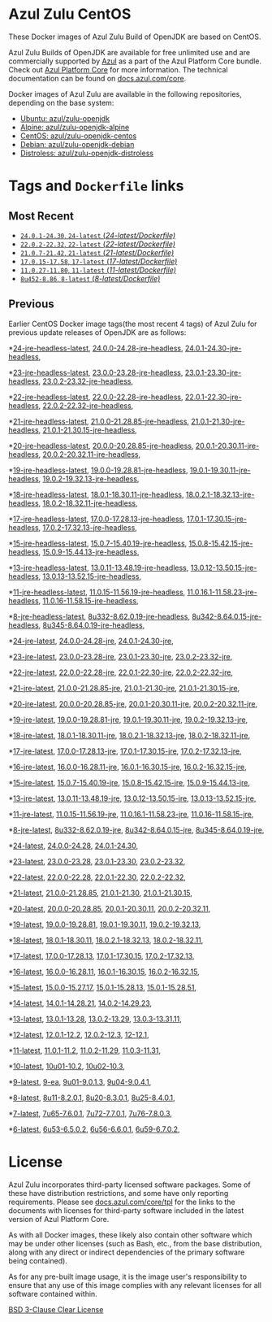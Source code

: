 Azul Zulu CentOS
================

These Docker images of Azul Zulu Build of OpenJDK are based on CentOS.

Azul Zulu Builds of OpenJDK are available for free unlimited use and are commercially supported by [Azul][1] as a part of the Azul Platform Core bundle.
Check out [Azul Platform Core][2] for more information. The technical documentation can be found on [docs.azul.com/core][3].

Docker images of Azul Zulu are available in the following repositories, depending on the base system:

  * [Ubuntu: azul/zulu-openjdk][4]
  * [Alpine: azul/zulu-openjdk-alpine][5]
  * [CentOS: azul/zulu-openjdk-centos][6]
  * [Debian: azul/zulu-openjdk-debian][7]
  * [Distroless: azul/zulu-openjdk-distroless][8]

Tags and `Dockerfile` links
===========================

Most Recent
-----------


  * [`24.0.1-24.30`, `24-latest` (*24-latest/Dockerfile)*][36]
  * [`22.0.2-22.32`, `22-latest` (*22-latest/Dockerfile)*][53]
  * [`21.0.7-21.42`, `21-latest` (*21-latest/Dockerfile)*][63]
  * [`17.0.15-17.58`, `17-latest` (*17-latest/Dockerfile)*][122]
  * [`11.0.27-11.80`, `11-latest` (*11-latest/Dockerfile)*][238]
  * [`8u452-8.86`, `8-latest` (*8-latest/Dockerfile)*][310]

Previous
--------

Earlier CentOS Docker image tags(the most recent 4 tags) of Azul Zulu for previous update releases of OpenJDK are as follows:


  *[24-jre-headless-latest][11],
  [24.0.0-24.28-jre-headless][39],
  [24.0.1-24.30-jre-headless][41],
  
  *[23-jre-headless-latest][12],
  [23.0.0-23.28-jre-headless][46],
  [23.0.1-23.30-jre-headless][48],
  [23.0.2-23.32-jre-headless][52],
  
  *[22-jre-headless-latest][13],
  [22.0.0-22.28-jre-headless][54],
  [22.0.1-22.30-jre-headless][58],
  [22.0.2-22.32-jre-headless][62],
  
  *[21-jre-headless-latest][14],
  [21.0.0-21.28.85-jre-headless][64],
  [21.0.1-21.30-jre-headless][68],
  [21.0.1-21.30.15-jre-headless][70],
  
  
  
  
  
  
  
  *[20-jre-headless-latest][15],
  [20.0.0-20.28.85-jre-headless][94],
  [20.0.1-20.30.11-jre-headless][96],
  [20.0.2-20.32.11-jre-headless][100],
  
  *[19-jre-headless-latest][16],
  [19.0.0-19.28.81-jre-headless][102],
  [19.0.1-19.30.11-jre-headless][106],
  [19.0.2-19.32.13-jre-headless][110],
  
  *[18-jre-headless-latest][17],
  [18.0.1-18.30.11-jre-headless][113],
  [18.0.2.1-18.32.13-jre-headless][117],
  [18.0.2-18.32.11-jre-headless][119],
  
  *[17-jre-headless-latest][18],
  [17.0.0-17.28.13-jre-headless][123],
  [17.0.1-17.30.15-jre-headless][128],
  [17.0.2-17.32.13-jre-headless][131],
  
  
  
  
  
  
  
  
  
  
  
  
  
  
  
  
  
  *[15-jre-headless-latest][19],
  [15.0.7-15.40.19-jre-headless][197],
  [15.0.8-15.42.15-jre-headless][201],
  [15.0.9-15.44.13-jre-headless][203],
  
  
  *[13-jre-headless-latest][20],
  [13.0.11-13.48.19-jre-headless][223],
  [13.0.12-13.50.15-jre-headless][227],
  [13.0.13-13.52.15-jre-headless][228],
  
  
  *[11-jre-headless-latest][21],
  [11.0.15-11.56.19-jre-headless][255],
  [11.0.16.1-11.58.23-jre-headless][257],
  [11.0.16-11.58.15-jre-headless][261],
  
  
  
  
  
  
  
  
  
  
  
  
  
  
  *[8-jre-headless-latest][22],
  [8u332-8.62.0.19-jre-headless][348],
  [8u342-8.64.0.15-jre-headless][352],
  [8u345-8.64.0.19-jre-headless][355],
  
  
  
  
  
  
  
  
  
  
  
  
  
  
  *[24-jre-latest][23],
  [24.0.0-24.28-jre][38],
  [24.0.1-24.30-jre][40],
  
  *[23-jre-latest][24],
  [23.0.0-23.28-jre][44],
  [23.0.1-23.30-jre][49],
  [23.0.2-23.32-jre][51],
  
  *[22-jre-latest][25],
  [22.0.0-22.28-jre][56],
  [22.0.1-22.30-jre][57],
  [22.0.2-22.32-jre][61],
  
  *[21-jre-latest][26],
  [21.0.0-21.28.85-jre][66],
  [21.0.1-21.30-jre][67],
  [21.0.1-21.30.15-jre][72],
  
  
  
  
  
  
  
  *[20-jre-latest][27],
  [20.0.0-20.28.85-jre][93],
  [20.0.1-20.30.11-jre][97],
  [20.0.2-20.32.11-jre][99],
  
  *[19-jre-latest][28],
  [19.0.0-19.28.81-jre][104],
  [19.0.1-19.30.11-jre][105],
  [19.0.2-19.32.13-jre][108],
  
  *[18-jre-latest][29],
  [18.0.1-18.30.11-jre][115],
  [18.0.2.1-18.32.13-jre][116],
  [18.0.2-18.32.11-jre][120],
  
  *[17-jre-latest][30],
  [17.0.0-17.28.13-jre][125],
  [17.0.1-17.30.15-jre][126],
  [17.0.2-17.32.13-jre][130],
  
  
  
  
  
  
  
  
  
  
  
  
  
  
  
  
  
  *[16-jre-latest][31],
  [16.0.0-16.28.11-jre][182],
  [16.0.1-16.30.15-jre][183],
  [16.0.2-16.32.15-jre][186],
  
  *[15-jre-latest][32],
  [15.0.7-15.40.19-jre][196],
  [15.0.8-15.42.15-jre][200],
  [15.0.9-15.44.13-jre][202],
  
  
  *[13-jre-latest][33],
  [13.0.11-13.48.19-jre][224],
  [13.0.12-13.50.15-jre][225],
  [13.0.13-13.52.15-jre][230],
  
  
  *[11-jre-latest][34],
  [11.0.15-11.56.19-jre][254],
  [11.0.16.1-11.58.23-jre][259],
  [11.0.16-11.58.15-jre][262],
  
  
  
  
  
  
  
  
  
  
  
  
  
  
  *[8-jre-latest][35],
  [8u332-8.62.0.19-jre][349],
  [8u342-8.64.0.15-jre][353],
  [8u345-8.64.0.19-jre][356],
  
  
  
  
  
  
  
  
  
  
  
  
  
  
  *[24-latest][36],
  [24.0.0-24.28][37],
  [24.0.1-24.30][42],
  
  *[23-latest][43],
  [23.0.0-23.28][45],
  [23.0.1-23.30][47],
  [23.0.2-23.32][50],
  
  *[22-latest][53],
  [22.0.0-22.28][55],
  [22.0.1-22.30][59],
  [22.0.2-22.32][60],
  
  *[21-latest][63],
  [21.0.0-21.28.85][65],
  [21.0.1-21.30][69],
  [21.0.1-21.30.15][71],
  
  
  
  
  
  
  
  *[20-latest][91],
  [20.0.0-20.28.85][92],
  [20.0.1-20.30.11][95],
  [20.0.2-20.32.11][98],
  
  *[19-latest][101],
  [19.0.0-19.28.81][103],
  [19.0.1-19.30.11][107],
  [19.0.2-19.32.13][109],
  
  
  *[18-latest][112],
  [18.0.1-18.30.11][114],
  [18.0.2.1-18.32.13][118],
  [18.0.2-18.32.11][121],
  
  *[17-latest][122],
  [17.0.0-17.28.13][124],
  [17.0.1-17.30.15][127],
  [17.0.2-17.32.13][129],
  
  
  
  
  
  
  
  
  
  
  
  
  
  
  
  
  
  *[16-latest][180],
  [16.0.0-16.28.11][181],
  [16.0.1-16.30.15][184],
  [16.0.2-16.32.15][185],
  
  *[15-latest][187],
  [15.0.0-15.27.17][188],
  [15.0.1-15.28.13][189],
  [15.0.1-15.28.51][190],
  
  
  
  
  
  
  
  
  
  
  *[14-latest][208],
  [14.0.1-14.28.21][209],
  [14.0.2-14.29.23][210],
  
  *[13-latest][211],
  [13.0.1-13.28][212],
  [13.0.2-13.29][213],
  [13.0.3-13.31.11][214],
  
  
  
  
  
  
  
  
  
  
  
  
  *[12-latest][234],
  [12.0.1-12.2][235],
  [12.0.2-12.3][236],
  [12-12.1][237],
  
  *[11-latest][238],
  [11.0.1-11.2][239],
  [11.0.2-11.29][240],
  [11.0.3-11.31][241],
  
  
  
  
  
  
  
  
  
  
  
  
  
  
  
  
  
  
  
  
  
  
  
  
  
  
  
  
  
  *[10-latest][302],
  [10u01-10.2][303],
  [10u02-10.3][304],
  
  *[9-latest][305],
  [9-ea][306],
  [9u01-9.0.1.3][307],
  [9u04-9.0.4.1][308],
  
  
  *[8-latest][310],
  [8u11-8.2.0.1][311],
  [8u20-8.3.0.1][312],
  [8u25-8.4.0.1][313],
  
  
  
  
  
  
  
  
  
  
  
  
  
  
  
  
  
  
  
  
  
  
  
  
  
  
  
  
  
  
  
  
  
  
  
  
  
  
  
  
  
  
  
  
  
  
  
  
  
  
  
  *[7-latest][396],
  [7u65-7.6.0.1][397],
  [7u72-7.7.0.1][398],
  [7u76-7.8.0.3][399],
  
  
  
  
  
  
  
  
  
  
  
  
  
  
  
  
  
  
  
  
  
  
  
  
  
  
  
  
  
  
  
  
  *[6-latest][431],
  [6u53-6.5.0.2][432],
  [6u56-6.6.0.1][433],
  [6u59-6.7.0.2][434],
  
  
  
  
  
  
  
  
  
  
  
  
  
  
  
  License
=======

Azul Zulu incorporates third-party licensed software packages. Some of these have distribution restrictions, and some have only reporting requirements. Please see [docs.azul.com/core/tpl][9] for the links to the documents with licenses for third-party software included in the latest version of Azul Platform Core.

As with all Docker images, these likely also contain other software which may be under other licenses (such as Bash, etc., from the base distribution, along with any direct or indirect dependencies of the primary software being contained).

As for any pre-built image usage, it is the image user's responsibility to ensure that any use of this image complies with any relevant licenses for all software contained within.

[BSD 3-Clause Clear License][10]

  [1]: https://www.azul.com/
  [2]: https://www.azul.com/products/core/
  [3]: https://docs.azul.com/core/
  [4]: https://hub.docker.com/r/azul/zulu-openjdk
  [5]: https://hub.docker.com/r/azul/zulu-openjdk-alpine
  [6]: https://hub.docker.com/r/azul/zulu-openjdk-centos
  [7]: https://hub.docker.com/r/azul/zulu-openjdk-debian
  [8]: https://hub.docker.com/r/azul/zulu-openjdk-distroless
  [9]: https://docs.azul.com/core/tpl
  [10]: https://github.com/zulu-openjdk/zulu-openjdk/blob/master/LICENSE.txt


  [11]: https://github.com/zulu-openjdk/zulu-openjdk/blob/master/centos/24-jre-headless-latest/Dockerfile
  [39]: https://github.com/zulu-openjdk/zulu-openjdk/blob/master/centos/24.0.0-24.28-jre-headless/Dockerfile
  [41]: https://github.com/zulu-openjdk/zulu-openjdk/blob/master/centos/24.0.1-24.30-jre-headless/Dockerfile
  
  [12]: https://github.com/zulu-openjdk/zulu-openjdk/blob/master/centos/23-jre-headless-latest/Dockerfile
  [46]: https://github.com/zulu-openjdk/zulu-openjdk/blob/master/centos/23.0.0-23.28-jre-headless/Dockerfile
  [48]: https://github.com/zulu-openjdk/zulu-openjdk/blob/master/centos/23.0.1-23.30-jre-headless/Dockerfile
  [52]: https://github.com/zulu-openjdk/zulu-openjdk/blob/master/centos/23.0.2-23.32-jre-headless/Dockerfile
  
  [13]: https://github.com/zulu-openjdk/zulu-openjdk/blob/master/centos/22-jre-headless-latest/Dockerfile
  [54]: https://github.com/zulu-openjdk/zulu-openjdk/blob/master/centos/22.0.0-22.28-jre-headless/Dockerfile
  [58]: https://github.com/zulu-openjdk/zulu-openjdk/blob/master/centos/22.0.1-22.30-jre-headless/Dockerfile
  [62]: https://github.com/zulu-openjdk/zulu-openjdk/blob/master/centos/22.0.2-22.32-jre-headless/Dockerfile
  
  [14]: https://github.com/zulu-openjdk/zulu-openjdk/blob/master/centos/21-jre-headless-latest/Dockerfile
  [64]: https://github.com/zulu-openjdk/zulu-openjdk/blob/master/centos/21.0.0-21.28.85-jre-headless/Dockerfile
  [68]: https://github.com/zulu-openjdk/zulu-openjdk/blob/master/centos/21.0.1-21.30-jre-headless/Dockerfile
  [70]: https://github.com/zulu-openjdk/zulu-openjdk/blob/master/centos/21.0.1-21.30.15-jre-headless/Dockerfile
  
  
  
  
  
  
  
  [15]: https://github.com/zulu-openjdk/zulu-openjdk/blob/master/centos/20-jre-headless-latest/Dockerfile
  [94]: https://github.com/zulu-openjdk/zulu-openjdk/blob/master/centos/20.0.0-20.28.85-jre-headless/Dockerfile
  [96]: https://github.com/zulu-openjdk/zulu-openjdk/blob/master/centos/20.0.1-20.30.11-jre-headless/Dockerfile
  [100]: https://github.com/zulu-openjdk/zulu-openjdk/blob/master/centos/20.0.2-20.32.11-jre-headless/Dockerfile
  
  [16]: https://github.com/zulu-openjdk/zulu-openjdk/blob/master/centos/19-jre-headless-latest/Dockerfile
  [102]: https://github.com/zulu-openjdk/zulu-openjdk/blob/master/centos/19.0.0-19.28.81-jre-headless/Dockerfile
  [106]: https://github.com/zulu-openjdk/zulu-openjdk/blob/master/centos/19.0.1-19.30.11-jre-headless/Dockerfile
  [110]: https://github.com/zulu-openjdk/zulu-openjdk/blob/master/centos/19.0.2-19.32.13-jre-headless/Dockerfile
  
  [17]: https://github.com/zulu-openjdk/zulu-openjdk/blob/master/centos/18-jre-headless-latest/Dockerfile
  [113]: https://github.com/zulu-openjdk/zulu-openjdk/blob/master/centos/18.0.1-18.30.11-jre-headless/Dockerfile
  [117]: https://github.com/zulu-openjdk/zulu-openjdk/blob/master/centos/18.0.2.1-18.32.13-jre-headless/Dockerfile
  [119]: https://github.com/zulu-openjdk/zulu-openjdk/blob/master/centos/18.0.2-18.32.11-jre-headless/Dockerfile
  
  [18]: https://github.com/zulu-openjdk/zulu-openjdk/blob/master/centos/17-jre-headless-latest/Dockerfile
  [123]: https://github.com/zulu-openjdk/zulu-openjdk/blob/master/centos/17.0.0-17.28.13-jre-headless/Dockerfile
  [128]: https://github.com/zulu-openjdk/zulu-openjdk/blob/master/centos/17.0.1-17.30.15-jre-headless/Dockerfile
  [131]: https://github.com/zulu-openjdk/zulu-openjdk/blob/master/centos/17.0.2-17.32.13-jre-headless/Dockerfile
  
  
  
  
  
  
  
  
  
  
  
  
  
  
  
  
  
  [19]: https://github.com/zulu-openjdk/zulu-openjdk/blob/master/centos/15-jre-headless-latest/Dockerfile
  [197]: https://github.com/zulu-openjdk/zulu-openjdk/blob/master/centos/15.0.7-15.40.19-jre-headless/Dockerfile
  [201]: https://github.com/zulu-openjdk/zulu-openjdk/blob/master/centos/15.0.8-15.42.15-jre-headless/Dockerfile
  [203]: https://github.com/zulu-openjdk/zulu-openjdk/blob/master/centos/15.0.9-15.44.13-jre-headless/Dockerfile
  
  
  [20]: https://github.com/zulu-openjdk/zulu-openjdk/blob/master/centos/13-jre-headless-latest/Dockerfile
  [223]: https://github.com/zulu-openjdk/zulu-openjdk/blob/master/centos/13.0.11-13.48.19-jre-headless/Dockerfile
  [227]: https://github.com/zulu-openjdk/zulu-openjdk/blob/master/centos/13.0.12-13.50.15-jre-headless/Dockerfile
  [228]: https://github.com/zulu-openjdk/zulu-openjdk/blob/master/centos/13.0.13-13.52.15-jre-headless/Dockerfile
  
  
  [21]: https://github.com/zulu-openjdk/zulu-openjdk/blob/master/centos/11-jre-headless-latest/Dockerfile
  [255]: https://github.com/zulu-openjdk/zulu-openjdk/blob/master/centos/11.0.15-11.56.19-jre-headless/Dockerfile
  [257]: https://github.com/zulu-openjdk/zulu-openjdk/blob/master/centos/11.0.16.1-11.58.23-jre-headless/Dockerfile
  [261]: https://github.com/zulu-openjdk/zulu-openjdk/blob/master/centos/11.0.16-11.58.15-jre-headless/Dockerfile
  
  
  
  
  
  
  
  
  
  
  
  
  
  
  [22]: https://github.com/zulu-openjdk/zulu-openjdk/blob/master/centos/8-jre-headless-latest/Dockerfile
  [348]: https://github.com/zulu-openjdk/zulu-openjdk/blob/master/centos/8u332-8.62.0.19-jre-headless/Dockerfile
  [352]: https://github.com/zulu-openjdk/zulu-openjdk/blob/master/centos/8u342-8.64.0.15-jre-headless/Dockerfile
  [355]: https://github.com/zulu-openjdk/zulu-openjdk/blob/master/centos/8u345-8.64.0.19-jre-headless/Dockerfile
  
  
  
  
  
  
  
  
  
  
  
  
  
  
  [23]: https://github.com/zulu-openjdk/zulu-openjdk/blob/master/centos/24-jre-latest/Dockerfile
  [38]: https://github.com/zulu-openjdk/zulu-openjdk/blob/master/centos/24.0.0-24.28-jre/Dockerfile
  [40]: https://github.com/zulu-openjdk/zulu-openjdk/blob/master/centos/24.0.1-24.30-jre/Dockerfile
  
  [24]: https://github.com/zulu-openjdk/zulu-openjdk/blob/master/centos/23-jre-latest/Dockerfile
  [44]: https://github.com/zulu-openjdk/zulu-openjdk/blob/master/centos/23.0.0-23.28-jre/Dockerfile
  [49]: https://github.com/zulu-openjdk/zulu-openjdk/blob/master/centos/23.0.1-23.30-jre/Dockerfile
  [51]: https://github.com/zulu-openjdk/zulu-openjdk/blob/master/centos/23.0.2-23.32-jre/Dockerfile
  
  [25]: https://github.com/zulu-openjdk/zulu-openjdk/blob/master/centos/22-jre-latest/Dockerfile
  [56]: https://github.com/zulu-openjdk/zulu-openjdk/blob/master/centos/22.0.0-22.28-jre/Dockerfile
  [57]: https://github.com/zulu-openjdk/zulu-openjdk/blob/master/centos/22.0.1-22.30-jre/Dockerfile
  [61]: https://github.com/zulu-openjdk/zulu-openjdk/blob/master/centos/22.0.2-22.32-jre/Dockerfile
  
  [26]: https://github.com/zulu-openjdk/zulu-openjdk/blob/master/centos/21-jre-latest/Dockerfile
  [66]: https://github.com/zulu-openjdk/zulu-openjdk/blob/master/centos/21.0.0-21.28.85-jre/Dockerfile
  [67]: https://github.com/zulu-openjdk/zulu-openjdk/blob/master/centos/21.0.1-21.30-jre/Dockerfile
  [72]: https://github.com/zulu-openjdk/zulu-openjdk/blob/master/centos/21.0.1-21.30.15-jre/Dockerfile
  
  
  
  
  
  
  
  [27]: https://github.com/zulu-openjdk/zulu-openjdk/blob/master/centos/20-jre-latest/Dockerfile
  [93]: https://github.com/zulu-openjdk/zulu-openjdk/blob/master/centos/20.0.0-20.28.85-jre/Dockerfile
  [97]: https://github.com/zulu-openjdk/zulu-openjdk/blob/master/centos/20.0.1-20.30.11-jre/Dockerfile
  [99]: https://github.com/zulu-openjdk/zulu-openjdk/blob/master/centos/20.0.2-20.32.11-jre/Dockerfile
  
  [28]: https://github.com/zulu-openjdk/zulu-openjdk/blob/master/centos/19-jre-latest/Dockerfile
  [104]: https://github.com/zulu-openjdk/zulu-openjdk/blob/master/centos/19.0.0-19.28.81-jre/Dockerfile
  [105]: https://github.com/zulu-openjdk/zulu-openjdk/blob/master/centos/19.0.1-19.30.11-jre/Dockerfile
  [108]: https://github.com/zulu-openjdk/zulu-openjdk/blob/master/centos/19.0.2-19.32.13-jre/Dockerfile
  
  [29]: https://github.com/zulu-openjdk/zulu-openjdk/blob/master/centos/18-jre-latest/Dockerfile
  [115]: https://github.com/zulu-openjdk/zulu-openjdk/blob/master/centos/18.0.1-18.30.11-jre/Dockerfile
  [116]: https://github.com/zulu-openjdk/zulu-openjdk/blob/master/centos/18.0.2.1-18.32.13-jre/Dockerfile
  [120]: https://github.com/zulu-openjdk/zulu-openjdk/blob/master/centos/18.0.2-18.32.11-jre/Dockerfile
  
  [30]: https://github.com/zulu-openjdk/zulu-openjdk/blob/master/centos/17-jre-latest/Dockerfile
  [125]: https://github.com/zulu-openjdk/zulu-openjdk/blob/master/centos/17.0.0-17.28.13-jre/Dockerfile
  [126]: https://github.com/zulu-openjdk/zulu-openjdk/blob/master/centos/17.0.1-17.30.15-jre/Dockerfile
  [130]: https://github.com/zulu-openjdk/zulu-openjdk/blob/master/centos/17.0.2-17.32.13-jre/Dockerfile
  
  
  
  
  
  
  
  
  
  
  
  
  
  
  
  
  
  [31]: https://github.com/zulu-openjdk/zulu-openjdk/blob/master/centos/16-jre-latest/Dockerfile
  [182]: https://github.com/zulu-openjdk/zulu-openjdk/blob/master/centos/16.0.0-16.28.11-jre/Dockerfile
  [183]: https://github.com/zulu-openjdk/zulu-openjdk/blob/master/centos/16.0.1-16.30.15-jre/Dockerfile
  [186]: https://github.com/zulu-openjdk/zulu-openjdk/blob/master/centos/16.0.2-16.32.15-jre/Dockerfile
  
  [32]: https://github.com/zulu-openjdk/zulu-openjdk/blob/master/centos/15-jre-latest/Dockerfile
  [196]: https://github.com/zulu-openjdk/zulu-openjdk/blob/master/centos/15.0.7-15.40.19-jre/Dockerfile
  [200]: https://github.com/zulu-openjdk/zulu-openjdk/blob/master/centos/15.0.8-15.42.15-jre/Dockerfile
  [202]: https://github.com/zulu-openjdk/zulu-openjdk/blob/master/centos/15.0.9-15.44.13-jre/Dockerfile
  
  
  [33]: https://github.com/zulu-openjdk/zulu-openjdk/blob/master/centos/13-jre-latest/Dockerfile
  [224]: https://github.com/zulu-openjdk/zulu-openjdk/blob/master/centos/13.0.11-13.48.19-jre/Dockerfile
  [225]: https://github.com/zulu-openjdk/zulu-openjdk/blob/master/centos/13.0.12-13.50.15-jre/Dockerfile
  [230]: https://github.com/zulu-openjdk/zulu-openjdk/blob/master/centos/13.0.13-13.52.15-jre/Dockerfile
  
  
  [34]: https://github.com/zulu-openjdk/zulu-openjdk/blob/master/centos/11-jre-latest/Dockerfile
  [254]: https://github.com/zulu-openjdk/zulu-openjdk/blob/master/centos/11.0.15-11.56.19-jre/Dockerfile
  [259]: https://github.com/zulu-openjdk/zulu-openjdk/blob/master/centos/11.0.16.1-11.58.23-jre/Dockerfile
  [262]: https://github.com/zulu-openjdk/zulu-openjdk/blob/master/centos/11.0.16-11.58.15-jre/Dockerfile
  
  
  
  
  
  
  
  
  
  
  
  
  
  
  [35]: https://github.com/zulu-openjdk/zulu-openjdk/blob/master/centos/8-jre-latest/Dockerfile
  [349]: https://github.com/zulu-openjdk/zulu-openjdk/blob/master/centos/8u332-8.62.0.19-jre/Dockerfile
  [353]: https://github.com/zulu-openjdk/zulu-openjdk/blob/master/centos/8u342-8.64.0.15-jre/Dockerfile
  [356]: https://github.com/zulu-openjdk/zulu-openjdk/blob/master/centos/8u345-8.64.0.19-jre/Dockerfile
  
  
  
  
  
  
  
  
  
  
  
  
  
  
  [36]: https://github.com/zulu-openjdk/zulu-openjdk/blob/master/centos/24-latest/Dockerfile
  [37]: https://github.com/zulu-openjdk/zulu-openjdk/blob/master/centos/24.0.0-24.28/Dockerfile
  [42]: https://github.com/zulu-openjdk/zulu-openjdk/blob/master/centos/24.0.1-24.30/Dockerfile
  
  [43]: https://github.com/zulu-openjdk/zulu-openjdk/blob/master/centos/23-latest/Dockerfile
  [45]: https://github.com/zulu-openjdk/zulu-openjdk/blob/master/centos/23.0.0-23.28/Dockerfile
  [47]: https://github.com/zulu-openjdk/zulu-openjdk/blob/master/centos/23.0.1-23.30/Dockerfile
  [50]: https://github.com/zulu-openjdk/zulu-openjdk/blob/master/centos/23.0.2-23.32/Dockerfile
  
  [53]: https://github.com/zulu-openjdk/zulu-openjdk/blob/master/centos/22-latest/Dockerfile
  [55]: https://github.com/zulu-openjdk/zulu-openjdk/blob/master/centos/22.0.0-22.28/Dockerfile
  [59]: https://github.com/zulu-openjdk/zulu-openjdk/blob/master/centos/22.0.1-22.30/Dockerfile
  [60]: https://github.com/zulu-openjdk/zulu-openjdk/blob/master/centos/22.0.2-22.32/Dockerfile
  
  [63]: https://github.com/zulu-openjdk/zulu-openjdk/blob/master/centos/21-latest/Dockerfile
  [65]: https://github.com/zulu-openjdk/zulu-openjdk/blob/master/centos/21.0.0-21.28.85/Dockerfile
  [69]: https://github.com/zulu-openjdk/zulu-openjdk/blob/master/centos/21.0.1-21.30/Dockerfile
  [71]: https://github.com/zulu-openjdk/zulu-openjdk/blob/master/centos/21.0.1-21.30.15/Dockerfile
  
  
  
  
  
  
  
  [91]: https://github.com/zulu-openjdk/zulu-openjdk/blob/master/centos/20-latest/Dockerfile
  [92]: https://github.com/zulu-openjdk/zulu-openjdk/blob/master/centos/20.0.0-20.28.85/Dockerfile
  [95]: https://github.com/zulu-openjdk/zulu-openjdk/blob/master/centos/20.0.1-20.30.11/Dockerfile
  [98]: https://github.com/zulu-openjdk/zulu-openjdk/blob/master/centos/20.0.2-20.32.11/Dockerfile
  
  [101]: https://github.com/zulu-openjdk/zulu-openjdk/blob/master/centos/19-latest/Dockerfile
  [103]: https://github.com/zulu-openjdk/zulu-openjdk/blob/master/centos/19.0.0-19.28.81/Dockerfile
  [107]: https://github.com/zulu-openjdk/zulu-openjdk/blob/master/centos/19.0.1-19.30.11/Dockerfile
  [109]: https://github.com/zulu-openjdk/zulu-openjdk/blob/master/centos/19.0.2-19.32.13/Dockerfile
  
  
  [112]: https://github.com/zulu-openjdk/zulu-openjdk/blob/master/centos/18-latest/Dockerfile
  [114]: https://github.com/zulu-openjdk/zulu-openjdk/blob/master/centos/18.0.1-18.30.11/Dockerfile
  [118]: https://github.com/zulu-openjdk/zulu-openjdk/blob/master/centos/18.0.2.1-18.32.13/Dockerfile
  [121]: https://github.com/zulu-openjdk/zulu-openjdk/blob/master/centos/18.0.2-18.32.11/Dockerfile
  
  [122]: https://github.com/zulu-openjdk/zulu-openjdk/blob/master/centos/17-latest/Dockerfile
  [124]: https://github.com/zulu-openjdk/zulu-openjdk/blob/master/centos/17.0.0-17.28.13/Dockerfile
  [127]: https://github.com/zulu-openjdk/zulu-openjdk/blob/master/centos/17.0.1-17.30.15/Dockerfile
  [129]: https://github.com/zulu-openjdk/zulu-openjdk/blob/master/centos/17.0.2-17.32.13/Dockerfile
  
  
  
  
  
  
  
  
  
  
  
  
  
  
  
  
  
  [180]: https://github.com/zulu-openjdk/zulu-openjdk/blob/master/centos/16-latest/Dockerfile
  [181]: https://github.com/zulu-openjdk/zulu-openjdk/blob/master/centos/16.0.0-16.28.11/Dockerfile
  [184]: https://github.com/zulu-openjdk/zulu-openjdk/blob/master/centos/16.0.1-16.30.15/Dockerfile
  [185]: https://github.com/zulu-openjdk/zulu-openjdk/blob/master/centos/16.0.2-16.32.15/Dockerfile
  
  [187]: https://github.com/zulu-openjdk/zulu-openjdk/blob/master/centos/15-latest/Dockerfile
  [188]: https://github.com/zulu-openjdk/zulu-openjdk/blob/master/centos/15.0.0-15.27.17/Dockerfile
  [189]: https://github.com/zulu-openjdk/zulu-openjdk/blob/master/centos/15.0.1-15.28.13/Dockerfile
  [190]: https://github.com/zulu-openjdk/zulu-openjdk/blob/master/centos/15.0.1-15.28.51/Dockerfile
  
  
  
  
  
  
  
  
  
  
  [208]: https://github.com/zulu-openjdk/zulu-openjdk/blob/master/centos/14-latest/Dockerfile
  [209]: https://github.com/zulu-openjdk/zulu-openjdk/blob/master/centos/14.0.1-14.28.21/Dockerfile
  [210]: https://github.com/zulu-openjdk/zulu-openjdk/blob/master/centos/14.0.2-14.29.23/Dockerfile
  
  [211]: https://github.com/zulu-openjdk/zulu-openjdk/blob/master/centos/13-latest/Dockerfile
  [212]: https://github.com/zulu-openjdk/zulu-openjdk/blob/master/centos/13.0.1-13.28/Dockerfile
  [213]: https://github.com/zulu-openjdk/zulu-openjdk/blob/master/centos/13.0.2-13.29/Dockerfile
  [214]: https://github.com/zulu-openjdk/zulu-openjdk/blob/master/centos/13.0.3-13.31.11/Dockerfile
  
  
  
  
  
  
  
  
  
  
  
  
  [234]: https://github.com/zulu-openjdk/zulu-openjdk/blob/master/centos/12-latest/Dockerfile
  [235]: https://github.com/zulu-openjdk/zulu-openjdk/blob/master/centos/12.0.1-12.2/Dockerfile
  [236]: https://github.com/zulu-openjdk/zulu-openjdk/blob/master/centos/12.0.2-12.3/Dockerfile
  [237]: https://github.com/zulu-openjdk/zulu-openjdk/blob/master/centos/12-12.1/Dockerfile
  
  [238]: https://github.com/zulu-openjdk/zulu-openjdk/blob/master/centos/11-latest/Dockerfile
  [239]: https://github.com/zulu-openjdk/zulu-openjdk/blob/master/centos/11.0.1-11.2/Dockerfile
  [240]: https://github.com/zulu-openjdk/zulu-openjdk/blob/master/centos/11.0.2-11.29/Dockerfile
  [241]: https://github.com/zulu-openjdk/zulu-openjdk/blob/master/centos/11.0.3-11.31/Dockerfile
  
  
  
  
  
  
  
  
  
  
  
  
  
  
  
  
  
  
  
  
  
  
  
  
  
  
  
  
  
  [302]: https://github.com/zulu-openjdk/zulu-openjdk/blob/master/centos/10-latest/Dockerfile
  [303]: https://github.com/zulu-openjdk/zulu-openjdk/blob/master/centos/10u01-10.2/Dockerfile
  [304]: https://github.com/zulu-openjdk/zulu-openjdk/blob/master/centos/10u02-10.3/Dockerfile
  
  [305]: https://github.com/zulu-openjdk/zulu-openjdk/blob/master/centos/9-latest/Dockerfile
  [306]: https://github.com/zulu-openjdk/zulu-openjdk/blob/master/centos/9-ea/Dockerfile
  [307]: https://github.com/zulu-openjdk/zulu-openjdk/blob/master/centos/9u01-9.0.1.3/Dockerfile
  [308]: https://github.com/zulu-openjdk/zulu-openjdk/blob/master/centos/9u04-9.0.4.1/Dockerfile
  
  
  [310]: https://github.com/zulu-openjdk/zulu-openjdk/blob/master/centos/8-latest/Dockerfile
  [311]: https://github.com/zulu-openjdk/zulu-openjdk/blob/master/centos/8u11-8.2.0.1/Dockerfile
  [312]: https://github.com/zulu-openjdk/zulu-openjdk/blob/master/centos/8u20-8.3.0.1/Dockerfile
  [313]: https://github.com/zulu-openjdk/zulu-openjdk/blob/master/centos/8u25-8.4.0.1/Dockerfile
  
  
  
  
  
  
  
  
  
  
  
  
  
  
  
  
  
  
  
  
  
  
  
  
  
  
  
  
  
  
  
  
  
  
  
  
  
  
  
  
  
  
  
  
  
  
  
  
  
  
  
  [396]: https://github.com/zulu-openjdk/zulu-openjdk/blob/master/centos/7-latest/Dockerfile
  [397]: https://github.com/zulu-openjdk/zulu-openjdk/blob/master/centos/7u65-7.6.0.1/Dockerfile
  [398]: https://github.com/zulu-openjdk/zulu-openjdk/blob/master/centos/7u72-7.7.0.1/Dockerfile
  [399]: https://github.com/zulu-openjdk/zulu-openjdk/blob/master/centos/7u76-7.8.0.3/Dockerfile
  
  
  
  
  
  
  
  
  
  
  
  
  
  
  
  
  
  
  
  
  
  
  
  
  
  
  
  
  
  
  
  
  [431]: https://github.com/zulu-openjdk/zulu-openjdk/blob/master/centos/6-latest/Dockerfile
  [432]: https://github.com/zulu-openjdk/zulu-openjdk/blob/master/centos/6u53-6.5.0.2/Dockerfile
  [433]: https://github.com/zulu-openjdk/zulu-openjdk/blob/master/centos/6u56-6.6.0.1/Dockerfile
  [434]: https://github.com/zulu-openjdk/zulu-openjdk/blob/master/centos/6u59-6.7.0.2/Dockerfile
  
  
  
  
  
  
  
  
  
  
  
  
  
  
  
  
